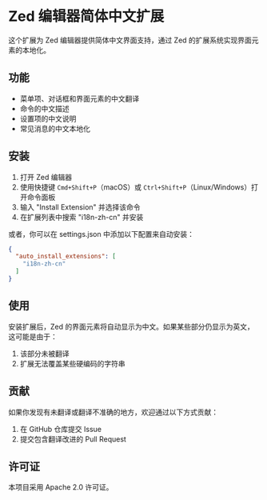 # Zed 编辑器简体中文扩展

这个扩展为 Zed 编辑器提供简体中文界面支持，通过 Zed 的扩展系统实现界面元素的本地化。

## 功能

- 菜单项、对话框和界面元素的中文翻译
- 命令的中文描述
- 设置项的中文说明
- 常见消息的中文本地化

## 安装

1. 打开 Zed 编辑器
2. 使用快捷键 `Cmd+Shift+P`（macOS）或 `Ctrl+Shift+P`（Linux/Windows）打开命令面板
3. 输入 "Install Extension" 并选择该命令
4. 在扩展列表中搜索 "i18n-zh-cn" 并安装

或者，你可以在 settings.json 中添加以下配置来自动安装：

```json
{
  "auto_install_extensions": [
    "i18n-zh-cn"
  ]
}
```

## 使用

安装扩展后，Zed 的界面元素将自动显示为中文。如果某些部分仍显示为英文，这可能是由于：

1. 该部分未被翻译
2. 扩展无法覆盖某些硬编码的字符串

## 贡献

如果你发现有未翻译或翻译不准确的地方，欢迎通过以下方式贡献：

1. 在 GitHub 仓库提交 Issue
2. 提交包含翻译改进的 Pull Request

## 许可证

本项目采用 Apache 2.0 许可证。